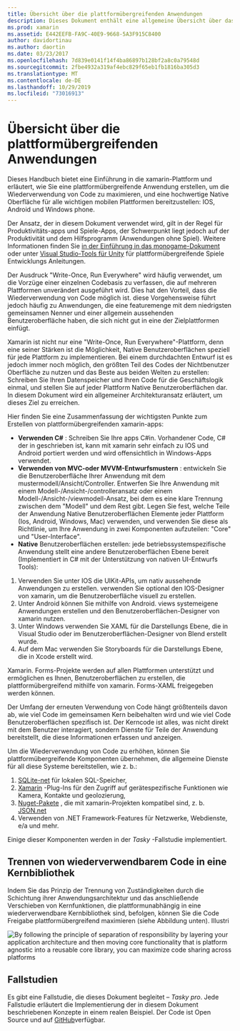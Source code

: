 ```yaml
---
title: Übersicht über die plattformübergreifenden Anwendungen
description: Dieses Dokument enthält eine allgemeine Übersicht über das Entwickeln von plattformübergreifenden Anwendungen. Er erläutert den Wert von C#, Entwurfsmuster wie MVC/MVVM und Native Benutzeroberflächen.
ms.prod: xamarin
ms.assetid: E442EEFB-FA9C-40E9-9668-5A3F915C8400
author: davidortinau
ms.author: daortin
ms.date: 03/23/2017
ms.openlocfilehash: 7d839e0141f14f4ba86897b128bf2a8c0a79548d
ms.sourcegitcommit: 2fbe4932a319af4ebc829f65eb1fb1816ba305d3
ms.translationtype: MT
ms.contentlocale: de-DE
ms.lasthandoff: 10/29/2019
ms.locfileid: "73016913"
---
```

# <a name="building-cross-platform-applications-overview"></a>Übersicht über die plattformübergreifenden Anwendungen

Dieses Handbuch bietet eine Einführung in die xamarin-Plattform und erläutert, wie Sie eine plattformübergreifende Anwendung erstellen, um die Wiederverwendung von Code zu maximieren, und eine hochwertige Native Oberfläche für alle wichtigen mobilen Plattformen bereitzustellen: IOS, Android und Windows phone.

Der Ansatz, der in diesem Dokument verwendet wird, gilt in der Regel für Produktivitäts-apps und Spiele-Apps, der Schwerpunkt liegt jedoch auf der Produktivität und dem Hilfsprogramm (Anwendungen ohne Spiel). Weitere Informationen finden Sie [in der Einführung in das monogame-Dokument](~/graphics-games/monogame/introduction/index.md) oder unter [Visual Studio-Tools für Unity](https://docs.microsoft.com/visualstudio/cross-platform/visual-studio-tools-for-unity) für plattformübergreifende Spiele Entwicklungs Anleitungen.

Der Ausdruck "Write-Once, Run Everywhere" wird häufig verwendet, um die Vorzüge einer einzelnen Codebasis zu verfassen, die auf mehreren Plattformen unverändert ausgeführt wird. Dies hat den Vorteil, dass die Wiederverwendung von Code möglich ist. diese Vorgehensweise führt jedoch häufig zu Anwendungen, die eine featuremenge mit dem niedrigsten gemeinsamen Nenner und einer allgemein aussehenden Benutzeroberfläche haben, die sich nicht gut in eine der Zielplattformen einfügt.

Xamarin ist nicht nur eine "Write-Once, Run Everywhere"-Plattform, denn eine seiner Stärken ist die Möglichkeit, Native Benutzeroberflächen speziell für jede Plattform zu implementieren. Bei einem durchdachten Entwurf ist es jedoch immer noch möglich, den größten Teil des Codes der Nichtbenutzer Oberfläche zu nutzen und das Beste aus beiden Welten zu erstellen: Schreiben Sie Ihren Datenspeicher und Ihren Code für die Geschäftslogik einmal, und stellen Sie auf jeder Plattform Native Benutzeroberflächen dar. In diesem Dokument wird ein allgemeiner Architekturansatz erläutert, um dieses Ziel zu erreichen.

Hier finden Sie eine Zusammenfassung der wichtigsten Punkte zum Erstellen von plattformübergreifenden xamarin-apps:

- **Verwenden C#**  : Schreiben Sie Ihre apps C#in. Vorhandener Code, C# der in geschrieben ist, kann mit xamarin sehr einfach zu IOS und Android portiert werden und wird offensichtlich in Windows-Apps verwendet.
- **Verwenden von MVC-oder MVVM-Entwurfsmustern** : entwickeln Sie die Benutzeroberfläche Ihrer Anwendung mit dem mustermodell/Ansicht/Controller. Entwerfen Sie Ihre Anwendung mit einem Modell-/Ansicht-/controlleransatz oder einem Modell-/Ansicht-/viewmodell-Ansatz, bei dem es eine klare Trennung zwischen dem "Modell" und dem Rest gibt. Legen Sie fest, welche Teile der Anwendung Native Benutzeroberflächen Elemente jeder Plattform (Ios, Android, Windows, Mac) verwenden, und verwenden Sie diese als Richtlinie, um Ihre Anwendung in zwei Komponenten aufzuteilen: "Core" und "User-Interface".
- **Native** Benutzeroberflächen erstellen: jede betriebssystemspezifische Anwendung stellt eine andere Benutzeroberflächen Ebene bereit (Implementiert in C# mit der Unterstützung von nativen UI-Entwurfs Tools):

1. Verwenden Sie unter IOS die UIKit-APIs, um nativ aussehende Anwendungen zu erstellen. verwenden Sie optional den IOS-Designer von xamarin, um die Benutzeroberfläche visuell zu erstellen.
1. Unter Android können Sie mithilfe von Android. views systemeigene Anwendungen erstellen und den Benutzeroberflächen-Designer von xamarin nutzen.
1. Unter Windows verwenden Sie XAML für die Darstellungs Ebene, die in Visual Studio oder im Benutzeroberflächen-Designer von Blend erstellt wurde.
1. Auf dem Mac verwenden Sie Storyboards für die Darstellungs Ebene, die in Xcode erstellt wird.

Xamarin. Forms-Projekte werden auf allen Plattformen unterstützt und ermöglichen es Ihnen, Benutzeroberflächen zu erstellen, die plattformübergreifend mithilfe von xamarin. Forms-XAML freigegeben werden können. 

Der Umfang der erneuten Verwendung von Code hängt größtenteils davon ab, wie viel Code im gemeinsamen Kern beibehalten wird und wie viel Code Benutzeroberflächen spezifisch ist. Der Kerncode ist alles, was nicht direkt mit dem Benutzer interagiert, sondern Dienste für Teile der Anwendung bereitstellt, die diese Informationen erfassen und anzeigen.

Um die Wiederverwendung von Code zu erhöhen, können Sie plattformübergreifende Komponenten übernehmen, die allgemeine Dienste für all diese Systeme bereitstellen, wie z. b.:

1. [SQLite-net](https://www.nuget.org/packages/sqlite-net-pcl/) für lokalen SQL-Speicher,
1. [Xamarin](https://xamarin.com/plugins) -Plug-Ins für den Zugriff auf gerätespezifische Funktionen wie Kamera, Kontakte und geolozierung,
1. [Nuget-Pakete](https://nuget.org) , die mit xamarin-Projekten kompatibel sind, z. b. [JSON.net](https://www.nuget.org/packages/Newtonsoft.Json/)
1. Verwenden von .NET Framework-Features für Netzwerke, Webdienste, e/a und mehr.

Einige dieser Komponenten werden in der *Tasky* -Fallstudie implementiert.

 <a name="Separate_Reusable_Code_into_a_Core_Library" />

## <a name="separate-reusable-code-into-a-core-library"></a>Trennen von wiederverwendbarem Code in eine Kernbibliothek

Indem Sie das Prinzip der Trennung von Zuständigkeiten durch die Schichtung ihrer Anwendungsarchitektur und das anschließende Verschieben von Kernfunktionen, die plattformunabhängig in eine wiederverwendbare Kernbibliothek sind, befolgen, können Sie die Code Freigabe plattformübergreifend maximieren (siehe Abbildung unten). Illustri

 ![](overview-images/layers2.png "By following the principle of separation of responsibility by layering your application architecture and then moving core functionality that is platform agnostic into a reusable core library, you can maximize code sharing across platforms")

 <a name="Case_Studies" />

## <a name="case-studies"></a>Fallstudien

Es gibt eine Fallstudie, die dieses Dokument begleitet – *Tasky pro*. Jede Fallstudie erläutert die Implementierung der in diesem Dokument beschriebenen Konzepte in einem realen Beispiel. Der Code ist Open Source und auf [GitHub](https://github.com/xamarin/mobile-samples/)verfügbar.

